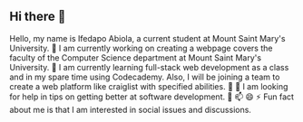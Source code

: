 ## Hi there 👋

Hello, my name is Ifedapo Abiola, a current student at Mount Saint Mary's University.
🔭 I am currently working on creating a webpage covers the faculty of the Computer Science department at Mount Saint Mary's University.
🌱 I am currently learning full-stack web development as a class and in my spare time using Codecademy. Also, I will be joining a team to create a web platform like craiglist with specified abilities.
👯 
🤔 I am looking for help in tips on getting better at software development.
💬
📫
😄
⚡ Fun fact about me is that I am interested in social issues and discussions.

<!--
**IfedapoA/IfedapoA** is a ✨ _special_ ✨ repository because its `README.md` (this file) appears on your GitHub profile.

Here are some ideas to get you started:

- 🔭 I’m currently working on ...
- 🌱 I’m currently learning ...
- 👯 I’m looking to collaborate on ...
- 🤔 I’m looking for help with ...
- 💬 Ask me about ...
- 📫 How to reach me: ...
- 😄 Pronouns: ...
- ⚡ Fun fact: ...
-->
